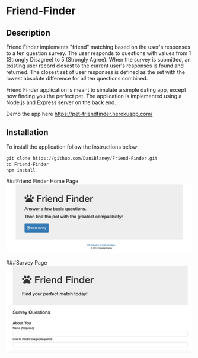 # Friend-Finder

## Description
Friend Finder implements "friend" matching based on the user's responses to a ten question survey. The user responds to questions with values from 1 (Strongly Disagree) to 5 (Strongly Agree). When the survey is submitted, an existing user record closest to the current user's responses is found and returned. The closest set of user responses is defined as the set with the lowest absolute difference for all ten questions combined.

Friend Finder application is meant to simulate a simple dating app, except now finding you the perfect pet. The application is implemented using a Node.js and Express server on the back end.

Demo the app here https://pet-friendfinder.herokuapp.com/

## Installation
To install the application follow the instructions below:

```
git clone https://github.com/DaniBlaney/Friend-Finder.git
cd Friend-Finder
npm install
```

###Friend Finder Home Page
<kbd>
  <img src="friendfinder.png">
</kbd>

###Survey Page
<kbd>
  <img src="friendsurvey.png">
</kbd>
